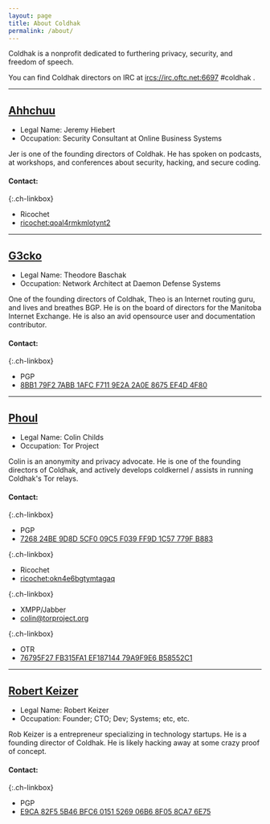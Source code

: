 ```yaml
---
layout: page
title: About Coldhak
permalink: /about/
---
```

Coldhak is a nonprofit dedicated to furthering privacy, security, and freedom of speech.

You can find Coldhak directors on IRC at [ircs://irc.oftc.net:6697](ircs://irc.oftc.net:6697) #coldhak .

---

## [Ahhchuu](https://twitter.com/jkhiebert)

* Legal Name: Jeremy Hiebert
* Occupation: Security Consultant at Online Business Systems

Jer is one of the founding directors of Coldhak. He has spoken on podcasts, at workshops, and conferences about security, hacking, and secure coding.

#### Contact:

{:.ch-linkbox}
* Ricochet
* [ricochet:qoal4rmkmlotynt2](https://ricochet.im/)

---

## [G3cko](https://twitter.com/TheodoreBaschak)

* Legal Name: Theodore Baschak
* Occupation: Network Architect at Daemon Defense Systems

One of the founding directors of Coldhak, Theo is an Internet routing guru, and lives and breathes BGP. He is on the board of directors for the Manitoba Internet Exchange. He is also an avid opensource user and documentation contributor.

#### Contact:

{:.ch-linkbox}
* PGP
* [8BB1 79F2 7ABB 1AFC F711 9E2A 2A0E 8675 EF4D 4F80](https://coldhak.ca/coldhak/keys/theo.asc)

---

## [Phoul](https://twitter.com/phoul)

* Legal Name: Colin Childs
* Occupation: Tor Project

Colin is an anonymity and privacy advocate. He is one of the founding directors of Coldhak, and actively develops coldkernel / assists in running Coldhak's Tor relays.

#### Contact:

{:.ch-linkbox}
* PGP
* [7268 24BE 9D8D 5CF0 09C5 F039 FF9D 1C57 779F B883](https://coldhak.ca/coldhak/keys/colin.asc)

{:.ch-linkbox}
* Ricochet
* [ricochet:okn4e6bgtymtagaq](https://ricochet.im/)

{:.ch-linkbox}
* XMPP/Jabber
* [colin@torproject.org](https://xmpp.org/)

{:.ch-linkbox}
* OTR
* [76795F27 FB315FA1 EF187144 79A9F9E6 B58552C1](https://otr.cypherpunks.ca/)

---

## [Robert Keizer ](https://twitter.com/robertkeizer_)

* Legal Name: Robert Keizer 
* Occupation: Founder; CTO; Dev; Systems; etc, etc.

Rob Keizer is a entrepreneur specializing in technology startups. He is a founding director of Coldhak. He is likely hacking away at some crazy proof of concept.

#### Contact:

{:.ch-linkbox}
* PGP
* [E9CA 82F5 5B46 BFC6 0151 5269 06B6 8F05 8CA7 6E75](https://coldhak.ca/coldhak/keys/robert.asc)
